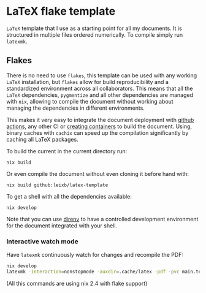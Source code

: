 # LaTeX flake template

`LaTeX` template that I use as a starting point for all my documents. It is
structured in multiple files ordered numerically. To compile simply
run `latexmk`.

## Flakes

There is no need to use `flakes`, this template can be used with any working
`LaTeX` installation, but `flakes` allow for build reproducibility and a
standardized environment across all collaborators. This means that all the
`LaTeX` dependencies, `pygmentize` and all other dependencies are managed with
`nix`, allowing to compile the document without working about managing the
dependencies in different environments.

This makes it very easy to integrate the document deployment with [github
actions](https://github.com/marketplace/actions/install-nix#usage-with-flakes),
any other CI or [creating containers](https://nix.dev/tutorials/building-and-running-docker-images)
to build the document. Using, binary caches with `cachix` can speed up the
compilation significantly by caching all LaTeX packages.

To build the current in the current directory run:

```
nix build
```

Or even compile the document without even cloning it before hand with:

```
nix build github:leixb/latex-template
```

To get a shell with all the dependencies available:

```
nix develop
```

Note that you can use [direnv](https://github.com/direnv/direnv)
to have a controlled development environment for the document integrated
with your shell.


### Interactive watch mode

Have `latexmk` continuously watch for changes and recompile the PDF:

```sh
nix develop
latexmk -interaction=nonstopmode -auxdir=.cache/latex -pdf -pvc main.tex
```

(All this commands are using nix 2.4 with flake support)
